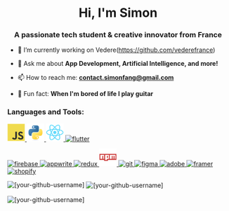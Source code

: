 <h1 align="center">Hi, I'm Simon</h1>
<h3 align="center">A passionate tech student & creative innovator from France</h3>

- 🔭 I’m currently working on Vedere(https://github.com/vederefrance)
  
- 💬 Ask me about **App Development, Artificial Intelligence, and more!**

- 📫 How to reach me: **contact.simonfang@gmail.com**

- 🎸 Fun fact: **When I'm bored of life I play guitar**

<h3 align="left">Languages and Tools:</h3>
<p align="left"> 
    <a href="https://www.javascript.com/" target="_blank" rel="noreferrer"> <img src="https://raw.githubusercontent.com/devicons/devicon/master/icons/javascript/javascript-original.svg" alt="javascript" width="40" height="40"/> </a> 
    <a href="https://www.python.org/" target="_blank" rel="noreferrer"> <img src="https://raw.githubusercontent.com/devicons/devicon/master/icons/python/python-original.svg" alt="python" width="40" height="40"/> </a> 
    <a href="https://reactjs.org/" target="_blank" rel="noreferrer"> <img src="https://raw.githubusercontent.com/devicons/devicon/master/icons/react/react-original.svg" alt="react" width="40" height="40"/> </a> 
    <a href="https://flutter.dev/" target="_blank" rel="noreferrer"> <img src="https://www.vectorlogo.zone/logos/flutterio/flutterio-icon.svg" alt="flutter" width="40" height="40"/> </a>
</p>

<p align="left">
    <a href="https://firebase.google.com/" target="_blank" rel="noreferrer"> <img src="https://www.vectorlogo.zone/logos/firebase/firebase-icon.svg" alt="firebase" width="40" height="40"/> </a>
    <a href="https://appwrite.io/" target="_blank" rel="noreferrer"> <img src="https://appwrite.io/assets/logomark/logo.png" alt="appwrite" width="40" height="40"/> </a>
    <a href="https://redux.js.org/" target="_blank" rel="noreferrer"> <img src="https://raw.githubusercontent.com/reduxjs/redux/master/logo/logo.png" alt="redux" width="40" height="40"/> </a>
    <a href="https://www.npmjs.com/" target="_blank" rel="noreferrer"> <img src="https://raw.githubusercontent.com/devicons/devicon/master/icons/npm/npm-original-wordmark.svg" alt="npm" width="40" height="40"/> </a>
    <a href="https://git-scm.com/" target="_blank" rel="noreferrer"> <img src="https://www.vectorlogo.zone/logos/git-scm/git-scm-icon.svg" alt="git" width="40" height="40"/> </a>
    <a href="https://www.figma.com/" target="_blank" rel="noreferrer"> <img src="https://www.vectorlogo.zone/logos/figma/figma-icon.svg" alt="figma" width="40" height="40"/> </a>
    <a href="https://www.adobe.com/creativecloud.html" target="_blank" rel="noreferrer"> <img src="https://seeklogo.com/images/A/adobe-logo-EB46CA63ED-seeklogo.com.png" alt="adobe" width="40" height="40"/> </a>
    <a href="https://www.framer.com/" target="_blank" rel="noreferrer"> <img src="https://www.vectorlogo.zone/logos/framer/framer-icon.svg" alt="framer" width="40" height="40"/> </a>
    <a href="https://www.shopify.com/" target="_blank" rel="noreferrer"> <img src="https://cdn.worldvectorlogo.com/logos/shopify.svg" alt="shopify" width="40" height="40"/> </a>
</p>

<p><img align="left" src="https://github-readme-stats.vercel.app/api/top-langs?username=[your-github-username]&show_icons=true&locale=en&layout=compact" alt="[your-github-username]" /></p>

<p>&nbsp;<img align="center" src="https://github-readme-stats.vercel.app/api?username=[your-github-username]&show_icons=true&locale=en" alt="[your-github-username]" /></p>

<p><img align="center" src="https://github-readme-streak-stats.herokuapp.com/?user=[your-github-username]&" alt="[your-github-username]" /></p>
